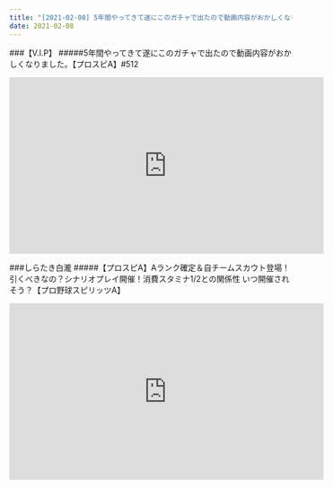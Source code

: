```yaml
---
title: "[2021-02-08] 5年間やってきて遂にこのガチャで出たので動画内容がおかしくなりました。【プロスピA】#512 他"
date: 2021-02-08
---
```

###【V.I.P】
#####5年間やってきて遂にこのガチャで出たので動画内容がおかしくなりました。【プロスピA】#512
<iframe width="560" height="315" src="https://www.youtube.com/embed/DEkidJcFzaQ" frameborder="0" allow="accelerometer; autoplay; clipboard-write; encrypted-media; gyroscope; picture-in-picture" allowfullscreen></iframe>

###しらたき白瀧
#####【プロスピA】Aランク確定＆自チームスカウト登場！引くべきなの？シナリオプレイ開催！消費スタミナ1/2との関係性 いつ開催されそう？【プロ野球スピリッツA】
<iframe width="560" height="315" src="https://www.youtube.com/embed/pQxVYMSi2hs" frameborder="0" allow="accelerometer; autoplay; clipboard-write; encrypted-media; gyroscope; picture-in-picture" allowfullscreen></iframe>

